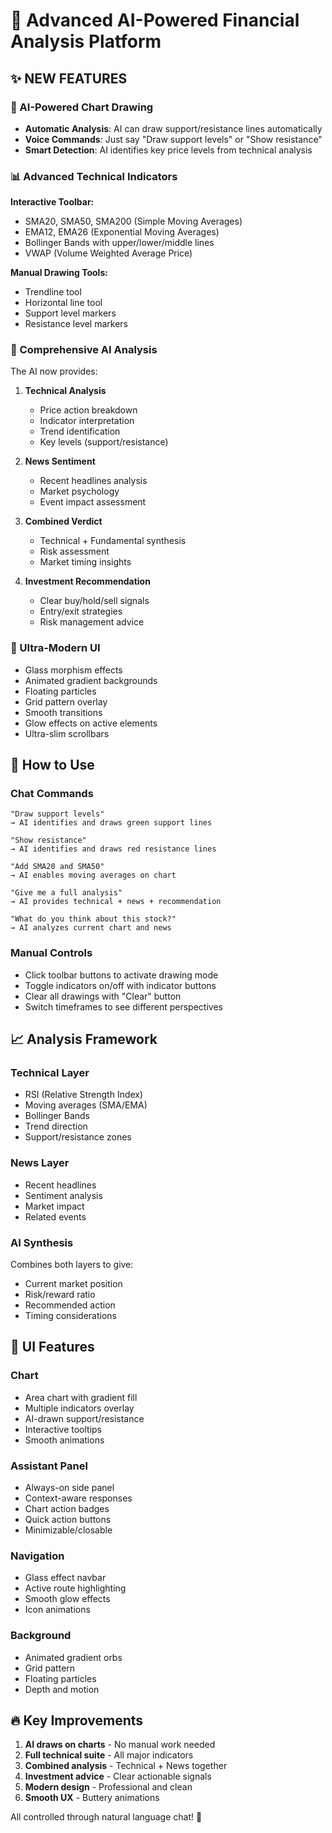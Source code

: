 # 🚀 Advanced AI-Powered Financial Analysis Platform

## ✨ NEW FEATURES

### 🎨 AI-Powered Chart Drawing
- **Automatic Analysis**: AI can draw support/resistance lines automatically
- **Voice Commands**: Just say "Draw support levels" or "Show resistance"
- **Smart Detection**: AI identifies key price levels from technical analysis

### 📊 Advanced Technical Indicators
**Interactive Toolbar:**
- SMA20, SMA50, SMA200 (Simple Moving Averages)
- EMA12, EMA26 (Exponential Moving Averages)  
- Bollinger Bands with upper/lower/middle lines
- VWAP (Volume Weighted Average Price)

**Manual Drawing Tools:**
- Trendline tool
- Horizontal line tool
- Support level markers
- Resistance level markers

### 🤖 Comprehensive AI Analysis
The AI now provides:

1. **Technical Analysis**
   - Price action breakdown
   - Indicator interpretation
   - Trend identification
   - Key levels (support/resistance)

2. **News Sentiment**
   - Recent headlines analysis
   - Market psychology
   - Event impact assessment

3. **Combined Verdict**
   - Technical + Fundamental synthesis
   - Risk assessment
   - Market timing insights

4. **Investment Recommendation**
   - Clear buy/hold/sell signals
   - Entry/exit strategies
   - Risk management advice

### 💎 Ultra-Modern UI
- Glass morphism effects
- Animated gradient backgrounds
- Floating particles
- Grid pattern overlay
- Smooth transitions
- Glow effects on active elements
- Ultra-slim scrollbars

## 🎯 How to Use

### Chat Commands
```
"Draw support levels"
→ AI identifies and draws green support lines

"Show resistance"  
→ AI identifies and draws red resistance lines

"Add SMA20 and SMA50"
→ AI enables moving averages on chart

"Give me a full analysis"
→ AI provides technical + news + recommendation

"What do you think about this stock?"
→ AI analyzes current chart and news
```

### Manual Controls
- Click toolbar buttons to activate drawing mode
- Toggle indicators on/off with indicator buttons
- Clear all drawings with "Clear" button
- Switch timeframes to see different perspectives

## 📈 Analysis Framework

### Technical Layer
- RSI (Relative Strength Index)
- Moving averages (SMA/EMA)
- Bollinger Bands
- Trend direction
- Support/resistance zones

### News Layer
- Recent headlines
- Sentiment analysis
- Market impact
- Related events

### AI Synthesis
Combines both layers to give:
- Current market position
- Risk/reward ratio
- Recommended action
- Timing considerations

## 🎨 UI Features

### Chart
- Area chart with gradient fill
- Multiple indicators overlay
- AI-drawn support/resistance
- Interactive tooltips
- Smooth animations

### Assistant Panel
- Always-on side panel
- Context-aware responses
- Chart action badges
- Quick action buttons
- Minimizable/closable

### Navigation
- Glass effect navbar
- Active route highlighting
- Smooth glow effects
- Icon animations

### Background
- Animated gradient orbs
- Grid pattern
- Floating particles
- Depth and motion

## 🔥 Key Improvements

1. **AI draws on charts** - No manual work needed
2. **Full technical suite** - All major indicators
3. **Combined analysis** - Technical + News together
4. **Investment advice** - Clear actionable signals
5. **Modern design** - Professional and clean
6. **Smooth UX** - Buttery animations

All controlled through natural language chat! 🎉
